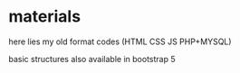 # materials
here lies my old format codes (HTML CSS JS PHP+MYSQL)

basic structures also available in bootstrap 5
